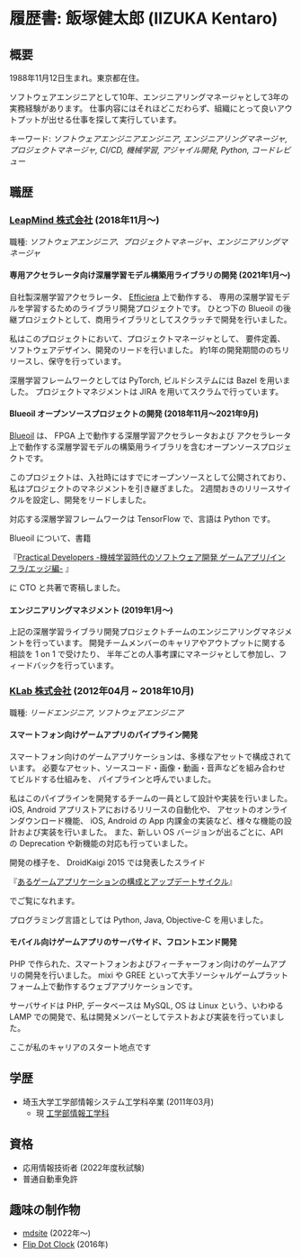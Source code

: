 # 履歴書: 飯塚健太郎 (IIZUKA Kentaro)

## 概要

1988年11月12日生まれ。東京都在住。

ソフトウェアエンジニアとして10年、エンジニアリングマネージャとして3年の実務経験があります。
仕事内容にはそれほどこだわらず、組織にとって良いアウトプットが出せる仕事を探して実行しています。

キーワード: *ソフトウェアエンジニアエンジニア, エンジニアリングマネージャ, プロジェクトマネージャ, CI/CD, 機械学習, アジャイル開発, Python, コードレビュー*

## 職歴

### [LeapMind 株式会社](https://leapmind.io/) (2018年11月〜)

職種: *ソフトウェアエンジニア、プロジェクトマネージャ、エンジニアリングマネージャ*

#### 専用アクセラレータ向け深層学習モデル構築用ライブラリの開発 (2021年1月〜)

自社製深層学習アクセラレータ、 [Efficiera](https://leapmind.io/business/ip/) 上で動作する、
専用の深層学習モデルを学習するためのライブラリ開発プロジェクトです。
ひとつ下の Blueoil の後継プロジェクトとして、商用ライブラリとしてスクラッチで開発を行いました。

私はこのプロジェクトにおいて、プロジェクトマネージャとして、
要件定義、ソフトウェアデザイン、開発のリードを行いました。
約1年の開発期間ののちリリースし、保守を行っています。

深層学習フレームワークとしては PyTorch, ビルドシステムには Bazel を用いました。
プロジェクトマネジメントは JIRA を用いてスクラムで行っています。

#### Blueoil オープンソースプロジェクトの開発 (2018年11月〜2021年9月)

[Blueoil](https://github.com/blue-oil/blueoil) は、
FPGA 上で動作する深層学習アクセラレータおよび
アクセラレータ上で動作する深層学習モデルの構築用ライブラリを含むオープンソースプロジェクトです。

このプロジェクトは、入社時にはすでにオープンソースとして公開されており、
私はプロジェクトのマネジメントを引き継ぎました。
2週間おきのリリースサイクルを設定し、開発をリードしました。

対応する深層学習フレームワークは TensorFlow で、言語は Python です。

Blueoil について、書籍 

『[Practical Developers -機械学習時代のソフトウェア開発 ゲームアプリ/インフラ/エッジ編-](https://gihyo.jp/book/2019/978-4-297-10744-4) 』

に CTO と共著で寄稿しました。

#### エンジニアリングマネジメント (2019年1月〜)

上記の深層学習ライブラリ開発プロジェクトチームのエンジニアリングマネジメントを行っています。
開発チームメンバーのキャリアやアウトプットに関する相談を 1 on 1 で受けたり、
半年ごとの人事考課にマネージャとして参加し、フィードバックを行っています。

### [KLab 株式会社](https://www.klab.com/jp/) (2012年04月 ~ 2018年10月)

職種: *リードエンジニア, ソフトウェアエンジニア*

#### スマートフォン向けゲームアプリのパイプライン開発

スマートフォン向けのゲームアプリケーションは、多様なアセットで構成されています。
必要なアセット、ソースコード・画像・動画・音声などを組み合わせてビルドする仕組みを、
パイプラインと呼んでいました。

私はこのパイプラインを開発するチームの一員として設計や実装を行いました。
iOS, Android アプリストアにおけるリリースの自動化や、
アセットのオンラインダウンロード機能、
iOS, Android の App 内課金の実装など、様々な機能の設計および実装を行いました。
また、新しい OS バージョンが出るごとに、API の Deprecation や新機能の対応も行っていました。

開発の様子を、 DroidKaigi 2015 では発表したスライド

『[あるゲームアプリケーションの構成とアップデートサイクル](https://www.slideshare.net/kentaroiizuka/droidkaigi)』

でご覧になれます。


プログラミング言語としては Python, Java, Objective-C を用いました。

#### モバイル向けゲームアプリのサーバサイド、フロントエンド開発

PHP で作られた、スマートフォンおよびフィーチャーフォン向けのゲームアプリの開発を行いました。
mixi や GREE といって大手ソーシャルゲームプラットフォーム上で動作するウェブアプリケーションです。

サーバサイドは PHP, データベースは MySQL, OS は Linux という、いわゆる
LAMP での開発で、私は開発メンバーとしてテストおよび実装を行っていました。

ここが私のキャリアのスタート地点です

## 学歴

- 埼玉大学工学部情報システム工学科卒業 (2011年03月)
    - 現 [工学部情報工学科](http://www.ics.saitama-u.ac.jp/)

## 資格

- 応用情報技術者 (2022年度秋試験)
- 普通自動車免許

## 趣味の制作物

- [mdsite](https://github.com/iizukak/mdsite) (2022年〜)
- [Flip Dot Clock](https://www.hackster.io/iizukak/flip-dot-clock-3dd850) (2016年)